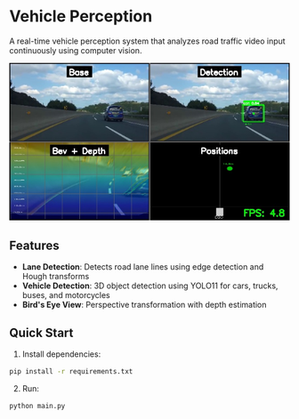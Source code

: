 # Vehicle Perception

A real-time vehicle perception system that analyzes road traffic video input continuously using computer vision.

![view](view.jpg)

## Features

- **Lane Detection**: Detects road lane lines using edge detection and Hough transforms
- **Vehicle Detection**: 3D object detection using YOLO11 for cars, trucks, buses, and motorcycles
- **Bird's Eye View**: Perspective transformation with depth estimation

## Quick Start

1. Install dependencies:
```bash
pip install -r requirements.txt
```

2. Run:
```bash
python main.py
```